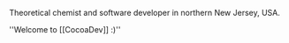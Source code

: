 

Theoretical chemist and software developer in northern New Jersey, USA.

''Welcome to [[CocoaDev]] :)''